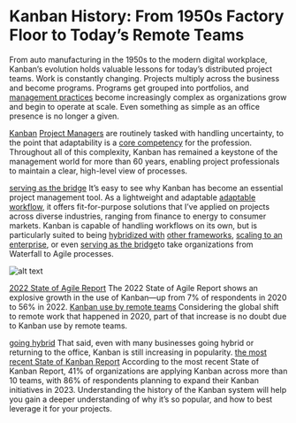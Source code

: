 # Kanban History: From 1950s Factory Floor to Today’s Remote Teams

From auto manufacturing in the 1950s to the modern digital workplace, Kanban’s evolution holds valuable lessons for today’s distributed project teams.
Work is constantly changing. Projects multiply across the business and become programs. Programs get grouped into portfolios, and [management practices](https://www.toptal.com/project-managers/scaled-agile-framework/safe-best-practices)
become increasingly complex as organizations grow and begin to operate at scale. Even something as simple as an office presence is no longer a given.

[Kanban](https://www.toptal.com/project-managers/freelance)
[Project Managers](https://www.toptal.com/project-managers/freelance) are routinely tasked with handling uncertainty, to the point that adaptability is a [core competency](https://www.sciencedirect.com/science/article/pii/S2666721521000065) for the profession. Throughout all of this complexity, Kanban has remained a keystone of the management world for more than 60 years, enabling project professionals to maintain a clear, high-level view of processes.


[serving as the bridge](https://www.nimblework.com/blog/waterfall-to-agile-with-kanban/)
It’s easy to see why Kanban has become an essential project management tool. As a lightweight and adaptable [adaptable workflow](https://www.toptal.com/project-managers/digital/digital-transformation-project-manager-guide), it offers fit-for-purpose solutions that I’ve applied on projects across diverse industries, ranging from finance to energy to consumer markets. Kanban is capable of handling workflows on its own, but is particularly suited to being [hybridized with](https://www.productplan.com/glossary/scrumban/) [other frameworks](https://www.productplan.com/glossary/scrumban/), [scaling to an enterprise](https://businessmap.io/blog/scaling-kanban-across-an-organization), or even [serving as the bridge](https://www.nimblework.com/blog/waterfall-to-agile-with-kanban/)to take organizations from Waterfall to Agile processes.

![alt text](https://bs-uploads.toptal.io/blackfish-uploads/public-files/Untitled-c1c5294701185de6bfc2ad3e915e4861.png?fbclid=IwAR3aElh3icbdvoED5h2tfkdSYiK2cyp6KYK7R-PMXRE63pyYc_n0OA_O46s)

[2022 State of Agile Report](https://info.digital.ai/rs/981-LQX-968/images/AR-SA-2022-16th-Annual-State-Of-Agile-Report.pdf)
The 2022 State of Agile Report shows an explosive growth in the use of Kanban—up from 7% of respondents in 2020 to 56% in 2022. 
[Kanban use by remote teams](https://www.toptal.com/project-managers/agile-team-lead/agile-retrospective-remote-teams)
Considering the global shift to remote work that happened in 2020, part of that increase is no doubt due to Kanban use by remote teams.

[going hybrid](https://www.toptal.com/project-managers/agile/hybrid-project-management-a-middle-ground-between-agile-and-waterfall)
That said, even with many businesses going hybrid or returning to the office, Kanban is still increasing in popularity. 
[the most recent State of Kanban Report](https://kanban.university/wp-content/uploads/2022/10/State-of-Kanban-Report-2022.pdf)
According to the most recent State of Kanban Report, 41% of organizations are applying Kanban across more than 10 teams, with 86% of respondents planning to expand their Kanban initiatives in 2023. Understanding the history of the Kanban system will help you gain a deeper understanding of why it’s so popular, and how to best leverage it for your projects.

